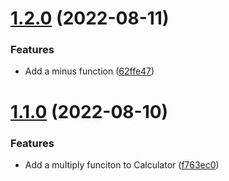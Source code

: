 # [1.2.0](https://github.com/kirkchen/dotnet-core-semantic-release/compare/v1.1.0...v1.2.0) (2022-08-11)


### Features

* Add a minus function ([62ffe47](https://github.com/kirkchen/dotnet-core-semantic-release/commit/62ffe4793e44d4eb0ef1fe13d2b42abde2d543d4))

# [1.1.0](https://github.com/kirkchen/dotnet-core-semantic-release/compare/v1.0.0...v1.1.0) (2022-08-10)


### Features

* Add a multiply funciton to Calculator ([f763ec0](https://github.com/kirkchen/dotnet-core-semantic-release/commit/f763ec02714db000d0868d6a7f5552cc5f7c1f54))
